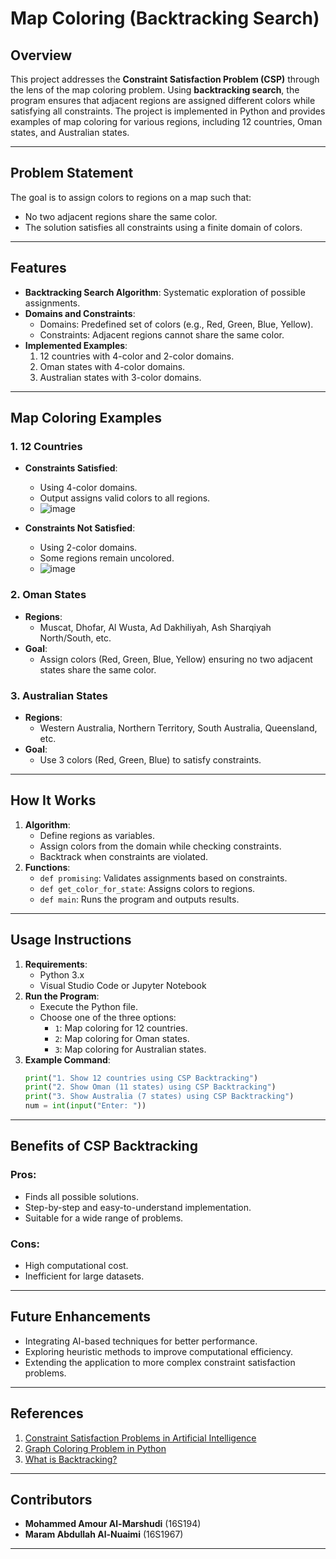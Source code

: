 

# Map Coloring (Backtracking Search)

## Overview
This project addresses the **Constraint Satisfaction Problem (CSP)** through the lens of the map coloring problem. Using **backtracking search**, the program ensures that adjacent regions are assigned different colors while satisfying all constraints. The project is implemented in Python and provides examples of map coloring for various regions, including 12 countries, Oman states, and Australian states.

---

## Problem Statement
The goal is to assign colors to regions on a map such that:
- No two adjacent regions share the same color.
- The solution satisfies all constraints using a finite domain of colors.

---

## Features
- **Backtracking Search Algorithm**: Systematic exploration of possible assignments.
- **Domains and Constraints**:
  - Domains: Predefined set of colors (e.g., Red, Green, Blue, Yellow).
  - Constraints: Adjacent regions cannot share the same color.
- **Implemented Examples**:
  1. 12 countries with 4-color and 2-color domains.
  2. Oman states with 4-color domains.
  3. Australian states with 3-color domains.

---

## Map Coloring Examples

### 1. 12 Countries
- **Constraints Satisfied**:
  - Using 4-color domains.
  - Output assigns valid colors to all regions.
  - ![image](https://github.com/user-attachments/assets/521c2c9d-9c5f-4fe5-99da-612100552c7f)

- **Constraints Not Satisfied**:
  - Using 2-color domains.
  - Some regions remain uncolored.
  - ![image](https://github.com/user-attachments/assets/9577d551-c99d-4ca1-b28e-b4e4d7202383)


### 2. Oman States
- **Regions**:
  - Muscat, Dhofar, Al Wusta, Ad Dakhiliyah, Ash Sharqiyah North/South, etc.
- **Goal**:
  - Assign colors (Red, Green, Blue, Yellow) ensuring no two adjacent states share the same color.

### 3. Australian States
- **Regions**:
  - Western Australia, Northern Territory, South Australia, Queensland, etc.
- **Goal**:
  - Use 3 colors (Red, Green, Blue) to satisfy constraints.

---

## How It Works
1. **Algorithm**:
   - Define regions as variables.
   - Assign colors from the domain while checking constraints.
   - Backtrack when constraints are violated.
2. **Functions**:
   - `def promising`: Validates assignments based on constraints.
   - `def get_color_for_state`: Assigns colors to regions.
   - `def main`: Runs the program and outputs results.

---

## Usage Instructions
1. **Requirements**:
   - Python 3.x
   - Visual Studio Code or Jupyter Notebook
2. **Run the Program**:
   - Execute the Python file.
   - Choose one of the three options:
     - `1`: Map coloring for 12 countries.
     - `2`: Map coloring for Oman states.
     - `3`: Map coloring for Australian states.
3. **Example Command**:
   ```python
   print("1. Show 12 countries using CSP Backtracking")
   print("2. Show Oman (11 states) using CSP Backtracking")
   print("3. Show Australia (7 states) using CSP Backtracking")
   num = int(input("Enter: "))


---

## Benefits of CSP Backtracking
### Pros:
- Finds all possible solutions.
- Step-by-step and easy-to-understand implementation.
- Suitable for a wide range of problems.

### Cons:
- High computational cost.
- Inefficient for large datasets.

---

## Future Enhancements
- Integrating AI-based techniques for better performance.
- Exploring heuristic methods to improve computational efficiency.
- Extending the application to more complex constraint satisfaction problems.

---

## References
1. [Constraint Satisfaction Problems in Artificial Intelligence](https://www.tutorialandexample.com/constraint-satisfaction-problems-in-artificial-intelligence)
2. [Graph Coloring Problem in Python](https://www.youtube.com/watch?v=8deLBev5MFE)
3. [What is Backtracking?](https://dev.to/josethz00/what-is-backtracking-56cg)

---

## Contributors
- **Mohammed Amour Al-Marshudi** (16S194)
- **Maram Abdullah Al-Nuaimi** (16S1967)


---



